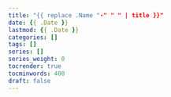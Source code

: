 ```yaml
---
title: "{{ replace .Name "-" " " | title }}"
date: {{ .Date }}
lastmod: {{ .Date }}
categories: []
tags: []
series: []
series_weight: 0
tocrender: true
tocminwords: 400
draft: false
---
```


<!--more-->
